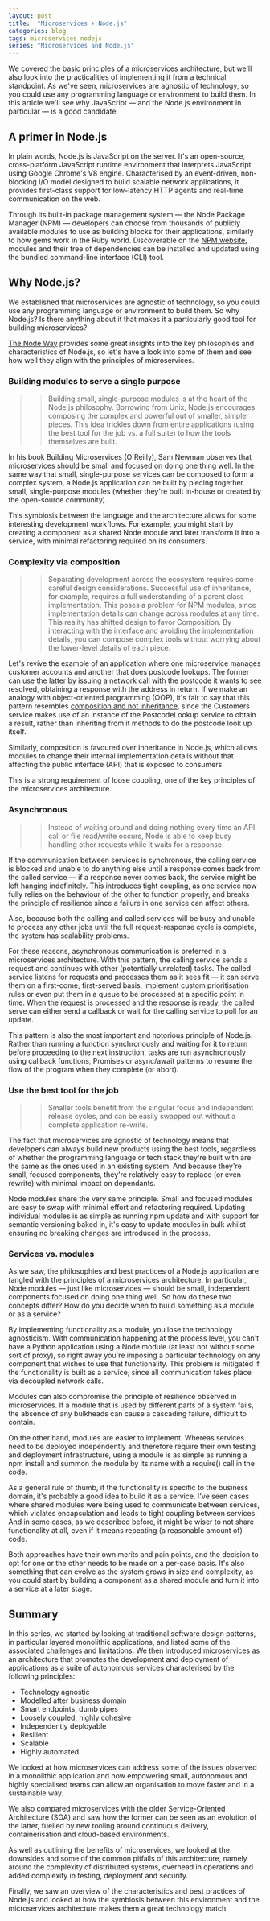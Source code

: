 ```yaml
---
layout: post
title:  "Microservices + Node.js"
categories: blog
tags: microservices nodejs
series: "Microservices and Node.js"
---
```

We covered the basic principles of a microservices architecture, but we'll also look into the practicalities of implementing it from a technical standpoint. As we've seen, microservices are agnostic of technology, so you could use any programming language or environment to build them. In this article we'll see why JavaScript — and the Node.js environment in particular — is a good candidate.<!--more-->

## A primer in Node.js

In plain words, Node.js is JavaScript on the server. It's an open-source, cross-platform JavaScript runtime environment that interprets JavaScript using Google Chrome's V8 engine. Characterised by an event-driven, non-blocking I/O model designed to build scalable network applications, it provides first-class support for low-latency HTTP agents and real-time communication on the web.

Through its built-in package management system — the Node Package Manager (NPM) — developers can choose from thousands of publicly available modules to use as building blocks for their applications, similarly to how gems work in the Ruby world. Discoverable on the [NPM website](https://npmjs.com), modules and their tree of dependencies can be installed and updated using the bundled command-line interface (CLI) tool.

## Why Node.js?

We established that microservices are agnostic of technology, so you could use any programming language or environment to build them. So why Node.js? Is there anything about it that makes it a particularly good tool for building microservices?

[The Node Way](http://thenodeway.io/) provides some great insights into the key philosophies and characteristics of Node.js, so let's have a look into some of them and see how well they align with the principles of microservices.

### Building modules to serve a single purpose

>> Building small, single-purpose modules is at the heart of the Node.js philosophy. Borrowing from Unix, Node.js encourages composing the complex and powerful out of smaller, simpler pieces. This idea trickles down from entire applications (using the best tool for the job vs. a full suite) to how the tools themselves are built.

In his book Building Microservices (O'Reilly), Sam Newman observes that microservices should be small and focused on doing one thing well. In the same way that small, single-purpose services can be composed to form a complex system, a Node.js application can be built by piecing together small, single-purpose modules (whether they're built in-house or created by the open-source community).

This symbiosis between the language and the architecture allows for some interesting development workflows. For example, you might start by creating a component as a shared Node module and later transform it into a service, with minimal refactoring required on its consumers.

### Complexity via composition

>> Separating development across the ecosystem requires some careful design considerations. Successful use of inheritance, for example, requires a full understanding of a parent class implementation. This poses a problem for NPM modules, since implementation details can change across modules at any time. This reality has shifted design to favor Composition. By interacting with the interface and avoiding the implementation details, you can compose complex tools without worrying about the lower-level details of each piece.

Let's revive the example of an application where one microservice manages customer accounts and another that does postcode lookups. The former can use the latter by issuing a network call with the postcode it wants to see resolved, obtaining a response with the address in return. If we make an analogy with object-oriented programming (OOP), it's fair to say that this pattern resembles [composition and not inheritance](https://www.thoughtworks.com/insights/blog/composition-vs-inheritance-how-choose), since the Customers service makes use of an instance of the PostcodeLookup service to obtain a result, rather than inheriting from it methods to do the postcode look up itself.

Similarly, composition is favoured over inheritance in Node.js, which allows modules to change their internal implementation details without that affecting the public interface (API) that is exposed to consumers.

This is a strong requirement of loose coupling, one of the key principles of the microservices architecture.

### Asynchronous

>> Instead of waiting around and doing nothing every time an API call or file read/write occurs, Node is able to keep busy handling other requests while it waits for a response.

If the communication between services is synchronous, the calling service is blocked and unable to do anything else until a response comes back from the called service — if a response never comes back, the service might be left hanging indefinitely. This introduces tight coupling, as one service now fully relies on the behaviour of the other to function properly, and breaks the principle of resilience since a failure in one service can affect others.

Also, because both the calling and called services will be busy and unable to process any other jobs until the full request-response cycle is complete, the system has scalability problems. 

For these reasons, asynchronous communication is preferred in a microservices architecture. With this pattern, the calling service sends a request and continues with other (potentially unrelated) tasks. The called service listens for requests and processes them as it sees fit — it can serve them on a first-come, first-served basis, implement custom prioritisation rules or even put them in a queue to be processed at a specific point in time. When the request is processed and the response is ready, the called serve can either send a callback or wait for the calling service to poll for an update.

This pattern is also the most important and notorious principle of Node.js. Rather than running a function synchronously and waiting for it to return before proceeding to the next instruction, tasks are run asynchronously using callback functions, Promises or async/await patterns to resume the flow of the program when they complete (or abort).

### Use the best tool for the job

>> Smaller tools benefit from the singular focus and independent release cycles, and can be easily swapped out without a complete application re-write.

The fact that microservices are agnostic of technology means that developers can always build new products using the best tools, regardless of whether the programming language or tech stack they're built with are the same as the ones used in an existing system. And because they're small, focused components, they're relatively easy to replace (or even rewrite) with minimal impact on dependants.

Node modules share the very same principle. Small and focused modules are easy to swap with minimal effort and refactoring required. Updating individual modules is as simple as running npm update and with support for semantic versioning baked in, it's easy to update modules in bulk whilst ensuring no breaking changes are introduced in the process.

### Services vs. modules

As we saw, the philosophies and best practices of a Node.js application are tangled with the principles of a microservices architecture. In particular, Node modules — just like microservices — should be small, independent components focused on doing one thing well. So how do these two concepts differ? How do you decide when to build something as a module or as a service?

By implementing functionality as a module, you lose the technology agnosticism. With communication happening at the process level, you can't have a Python application using a Node module (at least not without some sort of proxy), so right away you're imposing a particular technology on any component that wishes to use that functionality. This problem is mitigated if the functionality is built as a service, since all communication takes place via decoupled network calls.

Modules can also compromise the principle of resilience observed in microservices. If a module that is used by different parts of a system fails, the absence of any bulkheads can cause a cascading failure, difficult to contain.

On the other hand, modules are easier to implement. Whereas services need to be deployed independently and therefore require their own testing and deployment infrastructure, using a module is as simple as running a npm install and summon the module by its name with a require() call in the code.

As a general rule of thumb, if the functionality is specific to the business domain, it's probably a good idea to build it as a service. I've seen cases where shared modules were being used to communicate between services, which violates encapsulation and leads to tight coupling between services. And in some cases, as we described before, it might be wiser to not share functionality at all, even if it means repeating (a reasonable amount of) code.

Both approaches have their own merits and pain points, and the decision to opt for one or the other needs to be made on a per-case basis. It's also something that can evolve as the system grows in size and complexity, as you could start by building a component as a shared module and turn it into a service at a later stage.

## Summary

In this series, we started by looking at traditional software design patterns, in particular layered monolithic applications, and listed some of the associated challenges and limitations. We then introduced microservices as an architecture that promotes the development and deployment of applications as a suite of autonomous services characterised by the following principles:

- Technology agnostic
- Modelled after business domain
- Smart endpoints, dumb pipes
- Loosely coupled, highly cohesive
- Independently deployable
- Resilient
- Scalable
- Highly automated

We looked at how microservices can address some of the issues observed in a monolithic application and how empowering small, autonomous and highly specialised teams can allow an organisation to move faster and in a sustainable way.

We also compared microservices with the older Service-Oriented Architecture (SOA) and saw how the former can be seen as an evolution of the latter, fuelled by new tooling around continuous delivery, containerisation and cloud-based environments.

As well as outlining the benefits of microservices, we looked at the downsides and some of the common pitfalls of this architecture, namely around the complexity of distributed systems, overhead in operations and added complexity in testing, deployment and security.

Finally, we saw an overview of the characteristics and best practices of Node.js and looked at how the symbiosis between this environment and the microservices architecture makes them a great technology match.<!--tomb-->
